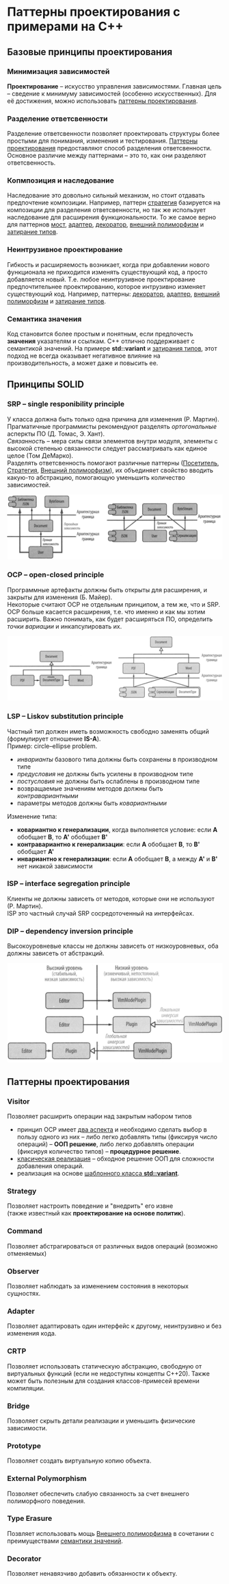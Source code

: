 # Паттерны проектирования с примерами на C++

## Базовые принципы проектирования

### Минимизация зависимостей
**Проектирование** – искусство управления зависимостями. 
Главная цель – сведение к минимуму зависимостей (особенно искусственных). 
Для её достижения, можно использовать [паттерны проектирования](#паттерны-проектирования).

### Разделение ответсвенности 
Разделение ответсвенности позволяет проектировать структуры более простыми для понимания, изменения и тестирования. 
[Паттерны проектирования](#паттерны-проектирования) предоставляют способ разделения ответсвенности.
Основное различие между паттернами – это то, как они разделяют ответсвенность.

### Копмпозиция и наследование
Наследование это довольно сильный механизм, но стоит отдавать предпочтение композиции.
Например, паттерн [стратегия](#strategy) базируется на композиции для разделения ответсвенности, но так же использует наследование для расширения функциональности.
То же самое верно для паттернов [мост](#bridge), [адаптер](#adapter), [декоратор](#decorator), [внешний полиморфизм](#external-polymorphism) и [затирание типов](#туре-erasure).

### Неинтрузивное проектирование
Гибкость и расширяемость возникает, когда при добавлении нового функционала не приходится изменять существующий код, а просто добавляется новый.
Т.е. любое неинтрузивное проектирование предпочтительнее проектированию, которое интрузивно изменяет существующий код.
Например, паттерны: [декоратор](#decorator), [адаптер](#adapter), [внешний полиморфизм](#external-polymorphism) и [затирание типов](#туре-erasure). 

### Семантика значения
Код становится более простым и понятным, если предпочесть **значения** указателям и ссылкам.
С++ отлично поддерживает с семантикой значений.
На примере **std::variant** и [затирания типов](#туре-erasure), этот подход не всегда оказывает негативное влияние на производительность, а может даже и повысить ее.


## Принципы SOLID

### SRP – single responibility principle
У класса должна быть только одна причина для изменения (Р. Мартин). \
Прагматичные программисты рекомендуют разделять *ортогональные* асперкты ПО (Д. Томас, Э. Хант). \
*Связанность* – мера силы связи элементов внутри модуля, элементы с высокой степенью связанности следует рассматривать как единое целое (Том ДеМарко). \
Разделять ответсвенность помогают различные паттерны ([Посетитель](#visitor), [Стратегия](#strategy), [Внешний полиморфизм](#external-polymorphism)), 
их объединяет свойство вводить какую-то абстракцию, помогающую уменьшить количество зависимостей.

![](./img/srp.png)


### OCP – open-closed principle
Программные артефакты должны быть открыты для расширения, и закрыты для изменения (Б. Майер). \
Некоторые считают OCP не отдельным принципом, а тем же, что и SRP. 
OCP больше касается расширения, т.е. что именно и как мы хотим расширить.
Важно понимать, как будет расширяться ПО, определить *точки вариации* и инкапсулировать их.

![](./img/ocp.png)


### LSP – Liskov substitution principle
Частный тип должен иметь возможность свободно заменять общий (формулирует отношение **IS-A**). \
Пример: circle–ellipse problem.
  - *инварианты* базового типа должны быть сохранены в производном типе
  - *предусловия* не должны быть усилены в производном типе
  - *постусловия* не должны быть ослаблены в производном типе
  - возвращаемые значениям методов должны быть *контравариантными*
  - параметры методов должны быть *ковариантными*

Изменение типа:
  - **ковариантно к генерализации**, когда выполняется условие: если **A** обобщает **B**, то **A'** обобщает **B'**
  - **контравариантно к генерализации**: если **A** обобщает **B**, то **B'** обобщает **A'**
  - **инвариантно к генерализации**: если **A** обобщает **B**, а между **A'** и **B'** нет никакой зависимости

### ISP – interface segregation principle
Клиенты не должны зависеть от методов, которые они не используют (Р. Мартин). \
ISP это частный случай SRP сосредоточенный на интерфейсах.

### DIP – dependency inversion principle
Высокоуровневые классы не должны зависеть от низкоуровневых, оба должны зависеть от абстракций.

![](./img/dip.png)


## Паттерны проектирования

### Visitor
Позволяет расширить операции над закрытым набором типов
  - принцип OCP имеет [два аспекта](src/visitor/op_or_types) и необходимо сделать выбор в пользу одного из них – 
    либо легко добавлять типы (фиксируя число операций) – **ООП решение**, 
    либо легко добавлять операции (фиксируя количество типов) – **процедурное решение**.
  - [класическая реализация](src/visitor/classic) – обходное решение ООП для сложности добавления операций.
  - реализация на основе [шаблонного класса **std::variant**](src/visitor/variant).

### Strategy
Позволяет настроить поведение и "внедрить" его извне \
(также известный как **проектирование на основе политик**).

### Command
Позволяет абстрагироваться от различных видов операций (возможно отменяемых)

### Observer
Позволяет наблюдать за изменением состояния в некоторых сущностях.

### Adapter
Позволяет адаптировать один интерфейс к другому, неинтрузивно и без изменения кода.

### CRTP
Позволяет использовать статическую абстракцию, свободную от виртуальных функций (если не недоступны концепты С++20).
Также может быть полезным для создания классов-примесей времени компиляции.

### Bridge
Позволяет скрыть детали реализации и уменьшить физические зависимости.

### Prototype
Позволяет создать виртуальную копию объекта.

### External Polymorphism
Позволяет обеспечить слабую связанность за счет внешнего полиморфного поведения.

### Туре Erasure
Позвляет использовать мощь [Внешнего полиморфизма](#external-polymorphism) в сочетании с преимуществами [семантики значений](#семантика-значения-и-семантика-ссылок).

### Decorator
Позволяет ненавязчиво добавить обязанности к объекту.


